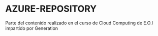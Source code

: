 # AZURE-REPOSITORY

Parte del contenido realizado en el curso de Cloud Computing de E.O.I impartido por Generation
